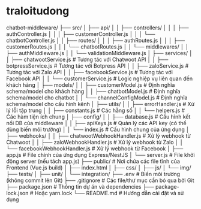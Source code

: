 # traloitudong

chatbot-middleware/
├── src/
│   ├── api/
│   │   ├── controllers/
│   │   │   ├── authController.js
│   │   │   ├── customerController.js
│   │   │   └── chatbotController.js
│   │   ├── routes/
│   │   │   ├── authRoutes.js
│   │   │   ├── customerRoutes.js
│   │   │   └── chatbotRoutes.js
│   │   └── middlewares/
│   │       ├── authMiddleware.js
│   │       └── validationMiddleware.js
│   ├── services/
│   │   ├── chatwootService.js        # Tương tác với Chatwoot API
│   │   ├── botpressService.js        # Tương tác với Botpress API
│   │   ├── zaloService.js            # Tương tác với Zalo API
│   │   ├── facebookService.js        # Tương tác với Facebook API
│   │   └── customerService.js        # Logic nghiệp vụ liên quan đến khách hàng
│   ├── models/
│   │   ├── customerModel.js          # Định nghĩa schema/model cho khách hàng
│   │   ├── chatbotModel.js           # Định nghĩa schema/model cho chatbot
│   │   └── channelConfigModel.js     # Định nghĩa schema/model cho cấu hình kênh
│   ├── utils/
│   │   ├── errorHandler.js           # Xử lý lỗi tập trung
│   │   ├── constants.js              # Các hằng số
│   │   └── helpers.js                # Các hàm tiện ích chung
│   ├── config/
│   │   ├── database.js               # Cấu hình kết nối DB của middleware
│   │   ├── apiKeys.js                # Quản lý các API key (có thể dùng biến môi trường)
│   │   └── index.js                  # Cấu hình chung của ứng dụng
│   ├── webhooks/
│   │   ├── chatwootWebhookHandler.js # Xử lý webhook từ Chatwoot
│   │   ├── zaloWebhookHandler.js     # Xử lý webhook từ Zalo
│   │   └── facebookWebhookHandler.js # Xử lý webhook từ Facebook
│   ├── app.js                        # File chính của ứng dụng Express/NestJS
│   └── server.js                     # File khởi động server (nếu tách app.js)
├── public/                           # Nơi chứa các file tĩnh của Frontend (Vue.js build)
│   ├── index.html
│   ├── css/
│   ├── js/
│   └── img/
├── tests/
│   ├── unit/
│   └── integration/
├── .env                              # Biến môi trường (không commit lên Git)
├── .gitignore                        # Các file/thư mục cần bỏ qua bởi Git
├── package.json                      # Thông tin dự án và dependencies
├── package-lock.json                 # Hoặc yarn.lock
└── README.md                         # Hướng dẫn cài đặt và sử dụng
